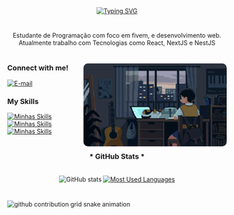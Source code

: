 <div align="center">
  <a href="https://git.io/typing-svg">
    <img src="https://readme-typing-svg.demolab.com?font=Fira+Code&weight=500&size=22&pause=1000&color=42e3f5&center=true&vCenter=true&random=false&width=524&lines=%E2%8A%B9+Welcome+to+my+profile!+%CB%99%E1%B5%95%CB%99+%E2%8A%B9+" alt="Typing SVG">
  </a>
</div>

<!-- <img align="center" alt="" src="./src/header-gif.gif"> -->

#

<p align="center">Estudante de Programação com foco em fivem, e desenvolvimento web. Atualmente trabalho com Tecnologias como React, NextJS e NestJS
  
#

<img align="right" alt="" height="190px" src="dnzx.gif" style="border-radius: 10px;">

<h3 align="left">Connect with me!</h3>

[![E-mail](https://img.shields.io/badge/-Email-000?style=for-the-badge&logo=microsoft-outlook&logoColor=42e3f5&color:FFF)](mailto:angelodnlk@gmail.com)
<!-- [![LinkedIn](https://img.shields.io/badge/-LinkedIn-000?style=for-the-badge&logo=linkedin&logoColor=42e3f5&color:FFF)](https://www.linkedin.com/in/DnzxDevop/)
[![Instagram](https://img.shields.io/badge/-Instagram-000?style=for-the-badge&logo=instagram&logoColor=42e3f5&color:FFF)](https://www.instagram.com/mari4.souza/) -->


<h3 align="left">My Skills</h3>

<div align="left">
  <a href="https://skillicons.dev" target="_blank"><img src="https://skillicons.dev/icons?i=js,mysql,sass&perline=3" alt="Minhas Skills" /></a>
  <a href="https://skillicons.dev" target="_blank"><img src="https://skillicons.dev/icons?i=supabase,nestjs,nodejs&perline=3" alt="Minhas Skills" /></a>
  <a href="https://skillicons.dev" target="_blank"><img src="https://skillicons.dev/icons?i=ts,react,lua&perline=3" alt="Minhas Skills" /></a>
</div>

#

<div style="text-align: center;" align="center">
  <h3>* GitHub Stats *</h3>
  <br>
  <img src="https://github-readme-stats-git-masterrstaa-rickstaa.vercel.app/api?username=DnzxDevop&hide_title=true&show_icons=true&include_all_commits=false&count_private=true&line_height=25&hide=issues&bg_color=000&title_color=42e3f5&text_color=FFF&border_radius=3&border_color=36123c&icon_color=42e3f5&theme=jolly" alt="GitHub stats">

  <a href="https://github.com/DnzxDevop/github-readme-stats">
    <img src="https://github-readme-stats-git-masterrstaa-rickstaa.vercel.app/api/top-langs/?username=DnzxDevop&line_height=10&card_width=290&layout=compact&hide_title=false&count_private=true&langs_count=4&show_icons=true&title_color=42e3f5&hide=html,scss,less&bg_color=000&text_color=8B8B8B&border_radius=3&border_color=561760&count_private=true" alt="Most Used Languages">
  </a>
</div>


#

<picture align="center">
  <source media="(prefers-color-scheme: dark)" srcset="https://raw.githubusercontent.com/DnzxDevop/DnzxDevop/output/github-contribution-grid-snake-dark.svg">
  <source media="(prefers-color-scheme: light)" srcset="https://raw.githubusercontent.com/DnzxDevop/DnzxDevop/output/github-contribution-grid-snake-dark.svg">
  <img align="center" alt="github contribution grid snake animation" src="https://raw.githubusercontent.com/DnzxDevop/DnzxDevop/output/github-contribution-grid-snake.svg">
</picture>
